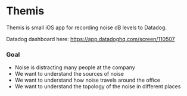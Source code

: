 # Themis
Themis is small iOS app for recording noise dB levels to Datadog.

Datadog dashboard here: https://app.datadoghq.com/screen/110507

### Goal
- Noise is distracting many people at the company
- We want to understand the sources of noise
- We want to understand how noise travels around the office
- We want to understand the topology of the noise in different places
